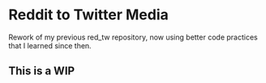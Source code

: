 # Reddit to Twitter Media

Rework of my previous red_tw repository, now using better code practices that I learned since then.

## This is a WIP
